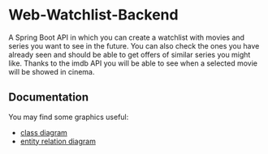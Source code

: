 # Web-Watchlist-Backend
A Spring Boot API in which you can create a watchlist with movies and series you want to see in the future.
You can also check the ones you have already seen and should be able to get offers of similar series you might like.
Thanks to the imdb API you will be able to see when a selected movie will be showed in cinema.

## Documentation
You may find some graphics useful:
- [class diagram](docs/class_diagram.md)
- [entity relation diagram](docs/erd.md)